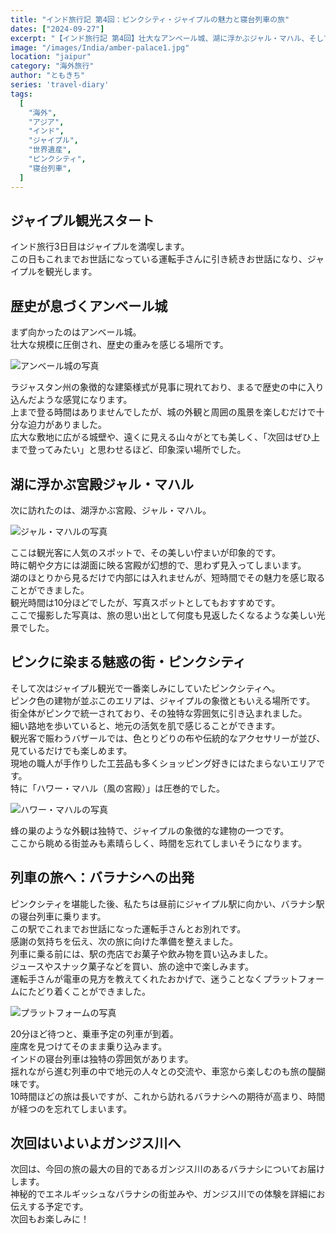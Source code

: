 ```yaml
---
title: "インド旅行記 第4回：ピンクシティ・ジャイプルの魅力と寝台列車の旅"
dates: ["2024-09-27"]
excerpt: "【インド旅行記 第4回】壮大なアンベール城、湖に浮かぶジャル・マハル、そしてピンク色に染まる街並みまで。ラジャスタンの古都ジャイプルを堪能した後は、インドならではの寝台列車でバラナシへ。歴史と活気が交差する街での最後の1日。"
image: "/images/India/amber-palace1.jpg"
location: "jaipur"
category: "海外旅行"
author: "ともきち"
series: 'travel-diary'
tags:
  [
    "海外",
    "アジア",
    "インド",
    "ジャイプル",
    "世界遺産",
    "ピンクシティ",
    "寝台列車",
  ]
---
```


## ジャイプル観光スタート

インド旅行3日目はジャイプルを満喫します。  
この日もこれまでお世話になっている運転手さんに引き続きお世話になり、ジャイプルを観光します。

## 歴史が息づくアンベール城

まず向かったのはアンベール城。  
壮大な規模に圧倒され、歴史の重みを感じる場所です。

![アンベール城の写真](/images/India/amber-palace2.jpg)

ラジャスタン州の象徴的な建築様式が見事に現れており、まるで歴史の中に入り込んだような感覚になります。  
上まで登る時間はありませんでしたが、城の外観と周囲の風景を楽しむだけで十分な迫力がありました。  
広大な敷地に広がる城壁や、遠くに見える山々がとても美しく、「次回はぜひ上まで登ってみたい」と思わせるほど、印象深い場所でした。

## 湖に浮かぶ宮殿ジャル・マハル

次に訪れたのは、湖浮かぶ宮殿、ジャル・マハル。

![ジャル・マハルの写真](/images/India/jal-mahal.jpg)

ここは観光客に人気のスポットで、その美しい佇まいが印象的です。  
時に朝や夕方には湖面に映る宮殿が幻想的で、思わず見入ってしまいます。  
湖のほとりから見るだけで内部には入れませんが、短時間でその魅力を感じ取ることができました。  
観光時間は10分ほどでしたが、写真スポットとしてもおすすめです。  
ここで撮影した写真は、旅の思い出として何度も見返したくなるような美しい光景でした。

## ピンクに染まる魅惑の街・ピンクシティ

そして次はジャイプル観光で一番楽しみにしていたピンクシティへ。  
ピンク色の建物が並ぶこのエリアは、ジャイプルの象徴ともいえる場所です。  
街全体がピンクで統一されており、その独特な雰囲気に引き込まれました。  
細い路地を歩いていると、地元の活気を肌で感じることができます。  
観光客で賑わうバザールでは、色とりどりの布や伝統的なアクセサリーが並び、見ているだけでも楽しめます。  
現地の職人が手作りした工芸品も多くショッピング好きにはたまらないエリアです。  
特に「ハワー・マハル（風の宮殿）」は圧巻的でした。

![ハワー・マハルの写真](/images/India/hawa-mahal.jpg)

蜂の巣のような外観は独特で、ジャイプルの象徴的な建物の一つです。  
ここから眺める街並みも素晴らしく、時間を忘れてしまいそうになります。

## 列車の旅へ：バラナシへの出発

ピンクシティを堪能した後、私たちは昼前にジャイプル駅に向かい、バラナシ駅の寝台列車に乗ります。  
この駅でこれまでお世話になった運転手さんとお別れです。  
感謝の気持ちを伝え、次の旅に向けた準備を整えました。  
列車に乗る前には、駅の売店でお菓子や飲み物を買い込みました。  
ジュースやスナック菓子などを買い、旅の途中で楽しみます。  
運転手さんが電車の見方を教えてくれたおかげで、迷うことなくプラットフォームにたどり着くことができました。

![プラットフォームの写真](/images/India/indian-station-platform.jpg)

20分ほど待つと、乗車予定の列車が到着。  
座席を見つけてそのまま乗り込みます。  
インドの寝台列車は独特の雰囲気があります。  
揺れながら進む列車の中で地元の人々との交流や、車窓から楽しむのも旅の醍醐味です。  
10時間ほどの旅は長いですが、これから訪れるバラナシへの期待が高まり、時間が経つのを忘れてしまいます。

## 次回はいよいよガンジス川へ

次回は、今回の旅の最大の目的であるガンジス川のあるバラナシについてお届けします。  
神秘的でエネルギッシュなバラナシの街並みや、ガンジス川での体験を詳細にお伝えする予定です。  
次回もお楽しみに！
